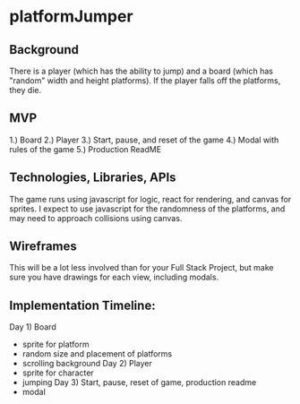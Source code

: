 # platformJumper

## Background
There is a player (which has the ability to jump) and a board (which has "random" width and height platforms). If the player falls off the platforms, they die.

## MVP
1.) Board
2.) Player
3.) Start, pause, and reset of the game
4.) Modal with rules of the game
5.) Production ReadME

## Technologies, Libraries, APIs
The game runs using javascript for logic, react for rendering, and canvas for sprites. I expect to use javascript for the randomness of the platforms, and may need to approach collisions using canvas.

## Wireframes
This will be a lot less involved than for your Full Stack Project, but make sure you have drawings for each view, including modals.

## Implementation Timeline:

Day 1) Board
  - sprite for platform
  - random size and placement of platforms
  - scrolling background
Day 2) Player
 - sprite for character
 - jumping
Day 3) Start, pause, reset of game, production readme
 - modal
